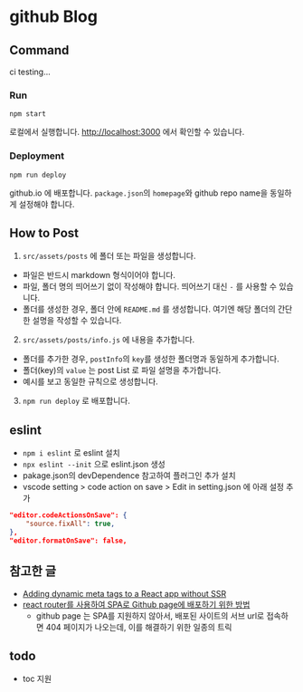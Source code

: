 # github Blog
## Command
ci testing...


### Run

```
npm start
```

로컬에서 실행합니다. [http://localhost:3000](http://localhost:3000) 에서 확인할 수 있습니다.

### Deployment

```
npm run deploy
```
github.io 에 배포합니다. `package.json`의 `homepage`와 github repo name을 동일하게 설정해야 합니다.

## How to Post

1. `src/assets/posts` 에 폴더 또는 파일을 생성합니다.
  - 파일은 반드시 markdown 형식이어야 합니다.
  - 파일, 폴더 명의 띄어쓰기 없이 작성해야 합니다. 띄어쓰기 대신 `-` 를 사용할 수 있습니다.
  - 폴더를 생성한 경우, 폴더 안에 `README.md` 를 생성합니다. 여기엔 해당 폴더의 간단한 설명을 작성할 수 있습니다.
2. `src/assets/posts/info.js` 에 내용을 추가합니다.
  - 폴더를 추가한 경우, `postInfo`의 `key`를 생성한 폴더명과 동일하게 추가합니다.
  - 폴더(key)의 `value` 는 post List 로 파일 설명을 추가합니다.
  - 예시를 보고 동일한 규칙으로 생성합니다.
3. `npm run deploy` 로 배포합니다.

## eslint
- `npm i eslint` 로 eslint 설치
- `npx eslint --init` 으로 eslint.json 생성
- pakage.json의 devDependence 참고하여 플러그인 추가 설치
- vscode setting > code action on save > Edit in setting.json 에 아래 설정 추가
```json
"editor.codeActionsOnSave": {
    "source.fixAll": true,
},
"editor.formatOnSave": false,
```

## 참고한 글
- [Adding dynamic meta tags to a React app without SSR
](https://blog.logrocket.com/adding-dynamic-meta-tags-react-app-without-ssr/)
- [react router를 사용하여 SPA로 Github page에 배포하기 위한 방법](https://github.com/rafgraph/spa-github-pages)
  - github page 는 SPA를 지원하지 않아서, 배포된 사이트의 서브 url로 접속하면 404 페이지가 나오는데, 이를 해결하기 위한 일종의 트릭

## todo
- toc 지원
